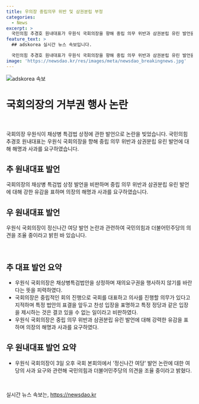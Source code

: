```yaml
---
title: 우의장 중립의무 위반 및 삼권분립 부정
categories:
  - News
excerpt: >
  국민의힘 추경호 원내대표가 우원식 국회의장을 향해 중립 의무 위반과 삼권분립 유린 발언을 비판하며 해명과 사과를 요구했다. 우 의장의 특검법 상정 발언에 대해 중립적인 회의 진행과 국회의장의 간섭을 비판하고, 재의요구권을 거부하지 않겠다는 입장을 명확히 했다. 또한, 더불어민주당과의 관련 발언에 대해 강력히 비판하며 의장에게 해명과 사과를 요구했다.
feature_text: >
  ## adskorea 실시간 뉴스 속보입니다.

  국민의힘 추경호 원내대표가 우원식 국회의장을 향해 중립 의무 위반과 삼권분립 유린 발언을 비판하며 해명과 사과를 요구했다. 우 의장의 특검법 상정 발언에 대해 중립적인 회의 진행과 국회의장의 간섭을 비판하고, 재의요구권을 거부하지 않겠다는 입장을 명확히 했다. 또한, 더불어민주당과의 관련 발언에 대해 강력히 비판하며 의장에게 해명과 사과를 요구했다.
image: 'https://newsdao.kr/res/images/meta/newsdao_breakingnews.jpg'
---
```


<p><img src="https://newsdao.kr/res/images/meta/newsdao_breakingnews.jpg" alt="adskorea 속보" /></p>

<h1 data-ke-size="size26">국회의장의 거부권 행사 논란</h1>

<p data-ke-size="size16">&nbsp;</p>

<p>국회의장 우원식이 채상병 특검법 상정에 관한 발언으로 논란을 빚었습니다. 국민의힘 추경호 원내대표는 우원식 국회의장을 향해 중립 의무 위반과 삼권분립 유린 발언에 대해 해명과 사과를 요구하였습니다.</p>

<h2 data-ke-size="size24">추 원내대표 발언</h2>

<p>국회의장의 채상병 특검법 상정 발언을 비판하며 중립 의무 위반과 삼권분립 유린 발언에 대해 강한 유감을 표하며 의장의 해명과 사과를 요구하였습니다.</p>

<h2 data-ke-size="size24">우 원내대표 발언</h2>

<p>우원식 국회의장이 정신나간 여당 발언 논란과 관련하여 국민의힘과 더불어민주당의 의견을 조율 중이라고 밝힌 바 있습니다.</p>

<p data-ke-size="size16">&nbsp;</p>

<h2 data-ke-size="size24">추 대표 발언 요약</h2>

<ul>
  <li>우원식 국회의장은 채상병특검법안을 상정하며 재의요구권을 행사하지 않기를 바란다는 뜻을 피력하였다.</li>
  <li>국회의장은 중립적인 회의 진행으로 국회를 대표하고 의사를 진행할 의무가 있다고 지적하며 특정 법안의 표결을 앞두고 찬성 입장을 표명하고 특정 정당과 같은 입장을 제시하는 것은 결코 있을 수 없는 일이라고 비판하였다.</li>
  <li>우원식 국회의장은 중립 의무 위반과 삼권분립 유린 발언에 대해 강력한 유감을 표하며 의장의 해명과 사과를 요구하였다.</li>
</ul>

<h2 data-ke-size="size24">우 원내대표 발언 요약</h2>

<ul>
  <li>우원식 국회의장이 3일 오후 국회 본회의에서 '정신나간 여당' 발언 논란에 대한 여당의 사과 요구와 관련해 국민의힘과 더불어민주당의 의견을 조율 중이라고 밝혔다.</li>
</ul>

<p data-ke-size="size16">&nbsp;</p>
실시간 뉴스 속보는, <a href="https://newsdao.kr" rel="dofollow">https://newsdao.kr</a>



